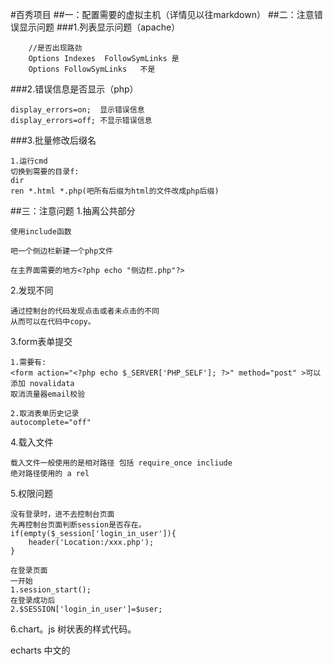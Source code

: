 ﻿#百秀项目
##一：配置需要的虚拟主机（详情见以往markdown）
##二：注意错误显示问题
###1.列表显示问题（apache）
```
    //是否出现路劲
    Options Indexes  FollowSymLinks 是
    Options FollowSymLinks   不是
```
###2.错误信息是否显示（php）
```
display_errors=on;  显示错误信息
display_errors=off; 不显示错误信息

```

###3.批量修改后缀名
```
1.运行cmd
切换到需要的目录f:
dir
ren *.html *.php(吧所有后缀为html的文件改成php后缀)
```

##三：注意问题
1.抽离公共部分
```
使用include函数 

吧一个侧边栏新建一个php文件

在主界面需要的地方<?php echo "侧边栏.php"?>
```

2.发现不同 
```
通过控制台的代码发现点击或者未点击的不同
从而可以在代码中copy。
```

3.form表单提交
```
1.需要有:
<form action="<?php echo $_SERVER['PHP_SELF']; ?>" method="post" >可以添加 novalidata
取消流量器email校验

2.取消表单历史记录
autocomplete="off"
```

4.载入文件
```
载入文件一般使用的是相对路径 包括 require_once incliude 
绝对路径使用的 a rel
```

5.权限问题
```
没有登录时，进不去控制台页面
先再控制台页面判断session是否存在。
if(empty($_session['login_in_user']){
    header('Location:/xxx.php');
}

在登录页面
一开始
1.session_start();
在登录成功后
2.$SESSION['login_in_user']=$user;
```

6.chart。js
树状表的样式代码。

echarts 中文的
